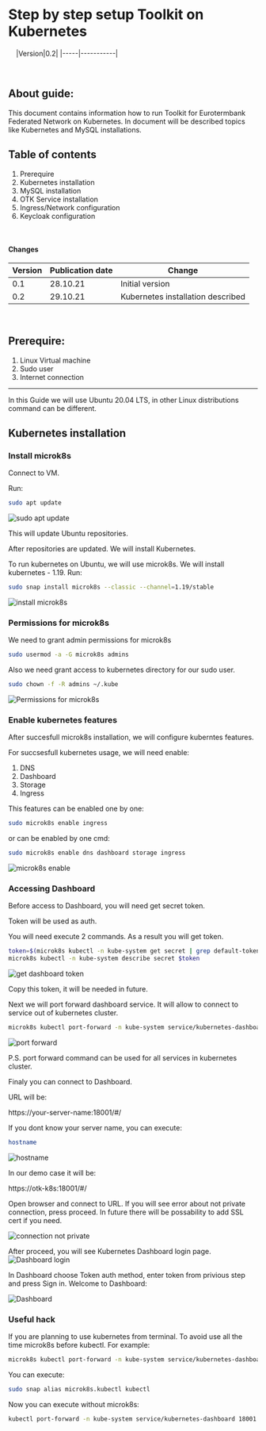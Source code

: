 
# Step by step setup Toolkit on Kubernetes

&nbsp;
&nbsp;
|Version|0.2|
|-----|-----------|

&nbsp;
&nbsp;

## About guide:
This document contains information how to run Toolkit for Eurotermbank Federated Network on Kubernetes. In document will be described topics like Kubernetes and MySQL installations.


## Table of contents
1. Prerequire
2. Kubernetes installation
3. MySQL installation
4. OTK Service installation
5. Ingress/Network configuration
6. Keycloak configuration

&nbsp;
&nbsp;
#### **Changes**
|Version|Publication date|Change|
|-----|-----------|-----------|
|0.1| 28.10.21 | Initial version |
|0.2| 29.10.21 | Kubernetes installation described |

&nbsp;
&nbsp;

## Prerequire:
1) Linux Virtual machine
2) Sudo user
3) Internet connection
---
In this Guide we will use Ubuntu 20.04 LTS, in other Linux distributions command can be different.

## Kubernetes installation
### Install microk8s
Connect to VM.

Run:
```bash
sudo apt update
```
![sudo apt update](https://raw.githubusercontent.com/Eurotermbank/Federated-Network-Toolkit-deployment/blob/guide/tutorial/img/apt-update.PNG "sudo apt update")

This will update Ubuntu repositories.

After repositories are updated. We will install Kubernetes.

To run kubernetes on Ubuntu, we will use microk8s.
We will install kubernetes - 1.19.
Run:
```bash
sudo snap install microk8s --classic --channel=1.19/stable
```
![install microk8s](img/install-microk8s.png "install microk8s")

### Permissions for microk8s

We need to grant admin permissions for microk8s

```bash
sudo usermod -a -G microk8s admins
```
Also we need grant access to kubernetes directory for our sudo user.

```bash
sudo chown -f -R admins ~/.kube
```

![Permissions for microk8s](img/permissions-microk8s.png "Permissions for microk8s")

### Enable kubernetes features

After succesfull microk8s installation, we will configure kuberntes features.

For succsesfull kubernetes usage, we will need enable:
1) DNS
2) Dashboard
3) Storage
4) Ingress

This features can be enabled one by one:
```bash
sudo microk8s enable ingress
```

or can be enabled by one cmd:

```bash
sudo microk8s enable dns dashboard storage ingress
```
![microk8s enable](img/microk8s-enable.png "microk8s enable")

### Accessing Dashboard

Before access to Dashboard, you will need get secret token.

Token will be used as auth.

You will need execute 2 commands. As a result you will get token.

```bash
token=$(microk8s kubectl -n kube-system get secret | grep default-token | cut -d " " -f1)
microk8s kubectl -n kube-system describe secret $token
```

![get dashboard token](img/dashboard-token.png "get dashboard token")

Copy this token, it will be needed in future.

Next we will port forward dashboard service. It will allow to connect to service out of kubernetes cluster.

```bash
microk8s kubectl port-forward -n kube-system service/kubernetes-dashboard 18001:443 --address=0.0.0.0
```
![port forward](img/port-forward.png "port forward")

P.S. port forward command can be used for all services in kubernetes cluster.

Finaly you can connect to Dashboard.

URL will be:

https://your-server-name:18001/#/

If you dont know your server name, you can execute:
```bash
hostname
```

![hostname](img/hostname.png "hostname")


In our demo case it will be:

https://otk-k8s:18001/#/


Open browser and connect to URL.
If you will see error about not private connection, press proceed. In future there will be possability to add SSL cert if you need.

![connection not private](img/connection-not-private.png "connection not private")



After proceed, you will see Kubernetes Dashboard login page.
![Dashboard login](img/dashboard-login.png "Dashboard login")


In Dashboard choose Token auth method, enter token from privious step and press Sign in.
Welcome to Dashboard:

![Dashboard ](img/dashboard.png "Dashboard ")


### Useful hack

If you are planning to use kubernetes from terminal. To avoid use all the time microk8s before kubectl. For example:
```bash
microk8s kubectl port-forward -n kube-system service/kubernetes-dashboard 18001:443 --address=0.0.0.0
```

You can execute:
```bash
sudo snap alias microk8s.kubectl kubectl
```

Now you can execute without microk8s:

```bash
kubectl port-forward -n kube-system service/kubernetes-dashboard 18001:443 --address=0.0.0.0
```
